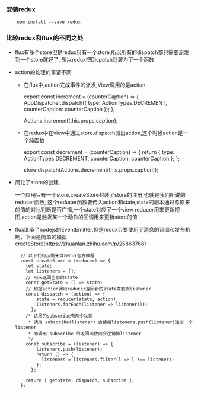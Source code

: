 ### 安装redux
		npm install --save redux

### 比较redux和flux的不同之处


+ flux有多个store但是redux只有一个store,所以所有的dispatch都只需要派发到一个store就好了,
	所以redux把Dispatch封装为了一个函数

+ action的处理的事请不同

	+ 在flux中,action完成事件的派发,View调用的是action

		export const increment = (counterCaption) => {
		  AppDispatcher.dispatch({
		    type: ActionTypes.DECREMENT,
		    counterCaption: counterCaption
		  });
		};

		Actions.increment(this.props.caption);

	+ 在redux中在view中通过store.dispatch派出action,这个时候action是一个纯函数 		
		
		export const decrement = (counterCaption) => {
		  return {
		    type: ActionTypes.DECREMENT,
		    counterCaption: counterCaption
		  };
		};

		store.dispatch(Actions.decrement(this.props.caption));

+ 简化了store的创建,

	 一个应用只有一个store,createStore封装了store的注册,也就是我们所说的reducer函数,
	 这个reducer函数要传入action和state,state的副本通过与原来的值的对比判断是否广播,一个state对应了一个view
	 reducer用来更新视图,action是触发某一个动作的回调用来更新store的值	

+ flux继承了nodejs的EventEmitter,但是redux只要使用了消息的订阅和发布机制，下面是简单的模拟createStore(https://zhuanlan.zhihu.com/p/25863768)

		// 以下代码示例来自redux官方教程
		const createStore = (reducer) => {
		  let state;
		  let listeners = [];
		  // 用来返回当前的state
		  const getState = () => state;
		  // 根据action调用reducer返回新的state并触发listener
		  const dispatch = (action) => {
		      state = reducer(state, action);
		      listeners.forEach(listener => listener());
		    };
		  /* 这里的subscribe有两个功能
		   * 调用 subscribe(listener) 会使用listeners.push(listener)注册一个listener
		   * 而调用 subscribe 的返回函数则会注销掉listener
		   */
		  const subscribe = (listener) => {
		      listeners.push(listener);
		      return () => {
		        listeners = listeners.filter(l => l !== listener);
		      };
		    };

		  return { getState, dispatch, subscribe };
		};	 
			 	
